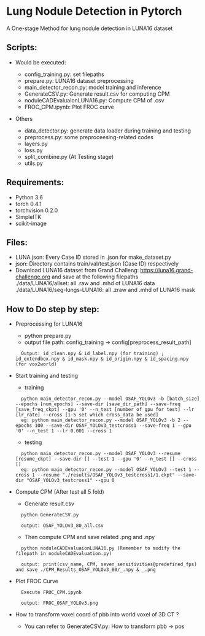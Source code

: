 # Lung Nodule Detection in Pytorch
A One-stage Method for lung nodule detection in LUNA16 dataset

## Scripts:
- Would be executed:
  - config_training.py: set filepaths   
  - prepare.py: LUNA16 dataset preprocessing   
  - main_detector_recon.py: model training and inference
  - GenerateCSV.py: Generate result.csv for computing CPM
  - noduleCADEvaluaionLUNA16.py: Compute CPM of .csv
  - FROC_CPM.ipynb: Plot FROC curve
  
- Others
  - data_detector.py: generate data loader during training and testing
  - preprocess.py: some preproceesing-related codes
  - layers.py
  - loss.py
  - split_combine.py (At Testing stage)
  - utils.py

## Requirements:
- Python 3.6
- torch 0.4.1
- torchvision 0.2.0
- SimpleITK
- scikit-image

## Files:
- LUNA.json: Every Case ID stored in .json for make_dataset.py
- json: Directory contains train/val/test.json (Case ID) respectively
- Download LUNA16 dataset from Grand Challeng: https://luna16.grand-challenge.org and save at the following filepaths  
  ./data/LUNA16/allset: all .raw and .mhd of LUNA16 data  
  ./data/LUNA16/seg-lungs-LUNA16: all .zraw and .mhd of LUNA16 mask

## How to Do step by step:
- Preprocessing for LUNA16
  - python prepare.py
  - output file path: config_training -> config[preprocess_result_path]
  ```
    Output: id_clean.npy & id_label.npy (for training) ; id_extendbox.npy & id_mask.npy & id_origin.npy & id_spacing.npy (for vox2world) 
  ```
- Start training and testing 
  - training
  ```
    python main_detector_recon.py --model OSAF_YOLOv3 -b [batch_size] --epochs [num_epochs] --save-dir [save_dir_path] --save-freq [save_freq_ckpt] --gpu '0' --n_test [number of gpu for test] --lr [lr_rate] --cross [1-5 set which cross_data be used]
    eg: python main_detector_recon.py --model OSAF_YOLOv3 -b 2 --epochs 100 --save-dir OSAF_YOLOv3_testcross1 --save-freq 1 --gpu '0' --n_test 1 --lr 0.001 --cross 1 
  ```
  - testing
  ```
    python main_detector_recon.py --model OSAF_YOLOv3 --resume [resume_ckpt] --save-dir [] --test 1 --gpu '0' --n_test [] --cross []
    eg: python main_detector_recon.py --model OSAF_YOLOv3 --test 1 --cross 1 --resume "./results/OSAF_YOLOv3_testcross1/1.ckpt" --save-dir "OSAF_YOLOv3_testcross1" --gpu 0
  ```  

- Compute CPM (After test all 5 fold)
  - Generate result.csv
  ```
    python GenerateCSV.py
  ```
  ```
    output: OSAF_YOLOv3_80_all.csv
  ```
  - Then compute CPM and save related .png and .npy 
  ```
    python noduleCADEvaluaionLUNA16.py (Remember to modify the filepath in noduleCADEvaluation.py)
  ```
  ```
    output: print(csv_name, CPM, seven_sensitivities@predefined_fps) and save ./CPM_Results_OSAF_YOLOv3_80/_.npy & _.png
  ```

- Plot FROC Curve
  ```
    Execute FROC_CPM.ipynb
  ```
  ```
    output: FROC_OSAF_YOLOv3.png
  ```

- How to transform voxel coord of pbb into world voxel of 3D CT ?
  - You can refer to GenerateCSV.py: How to transform pbb -> pos
